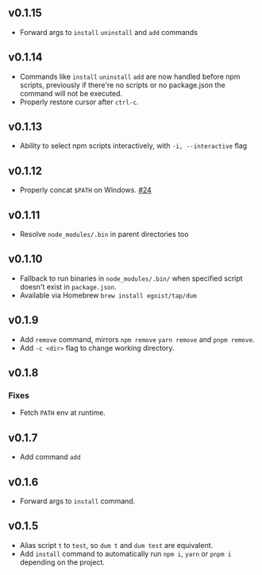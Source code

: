 ## v0.1.15

- Forward args to `install` `uninstall` and `add` commands

## v0.1.14

- Commands like `install` `uninstall` `add` are now handled before npm scripts, previously if there're no scripts or no package.json the command will not be executed.
- Properly restore cursor after `ctrl-c`.

## v0.1.13

- Ability to select npm scripts interactively, with `-i, --interactive` flag

## v0.1.12

- Properly concat `$PATH` on Windows. [#24](https://github.com/egoist/dum/issues/24)

## v0.1.11

- Resolve `node_modules/.bin` in parent directories too

## v0.1.10

- Fallback to run binaries in `node_modules/.bin/` when specified script doesn't exist in `package.json`.
- Available via Homebrew `brew install egoist/tap/dum`

## v0.1.9

- Add `remove` command, mirrors `npm remove` `yarn remove` and `pnpm remove`.
- Add `-c <dir>` flag to change working directory.

## v0.1.8

### Fixes

- Fetch `PATH` env at runtime.

## v0.1.7

- Add command `add`

## v0.1.6

- Forward args to `install` command.

## v0.1.5

- Alias script `t` to `test`, so `dum t` and `dum test` are equivalent.
- Add `install` command to automatically run `npm i`, `yarn` or `pnpm i` depending on the project.
